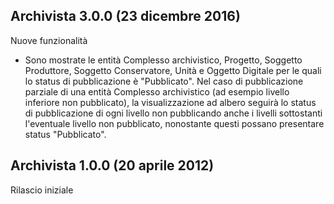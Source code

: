## Archivista 3.0.0 (23 dicembre 2016)
Nuove funzionalità
- Sono mostrate le entità Complesso archivistico, Progetto, Soggetto Produttore, Soggetto Conservatore, Unità e Oggetto Digitale per le quali lo status di pubblicazione è "Pubblicato". Nel caso di pubblicazione parziale di una entità Complesso archivistico (ad esempio livello inferiore non pubblicato), la visualizzazione ad albero seguirà lo status di pubblicazione di ogni livello non pubblicando anche i livelli sottostanti l'eventuale livello non pubblicato, nonostante questi possano presentare status "Pubblicato".

## Archivista 1.0.0 (20 aprile 2012)

Rilascio iniziale
